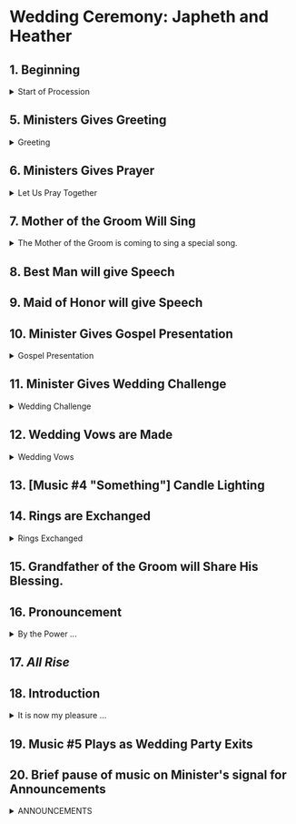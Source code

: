 <style>
span {
color:red;
font-weight: bold;
}

</style>

# Wedding Ceremony: Japheth and Heather

## 1. Beginning

<details><summary>Start of Procession</summary>
<span>
<ol>
<li>Music #1 Plays While Guests Arrive</li>
<li>Minister, Groom and Groomsmen come out.</li>
<li>Music #2 is played and Bridal procession begins.</li>
<li>[Music #3] Bride and Father of the Bride Enter and Arrive to front.</li>
</ol></span></details>


## 5. Ministers Gives Greeting
<details><summary>Greeting</summary>
<span>Family and Friends, we are gathered here today in the presence of God as witnesses to the joining of JAPHETH and HEATHER in marriage. Marriage is honorable before God and a holy institution; and so it is not to be entered into lightly but with reverence. Into this SACRED TRUST these two people now come to be joined.<span></details>

## 6. Ministers Gives Prayer
<details><summary>Let Us Pray Together</summary><span></span></details>

## 7. Mother of the Groom Will Sing

<details><summary>The Mother of the Groom is coming to sing a special song.</summary><i></i></details>
<i></i>

## 8. Best Man will give Speech

## 9. Maid of Honor will give Speech

## 10. Minister Gives Gospel Presentation

<details><summary>Gospel Presentation</summary><span>

JAPHETH and HEATHER share a common faith in Jesus Christ as their Lord and Savior. This relationship with Christ is central to their relationship with each other. This is a proven and enduring foundation for the life they are building together.

They would like you to know Jesus as they do. All of us are born with a sin problem, missing our holy purpose. Sin weighs us down, defeats our dreams and separates us from God who is the creator of every good thing.

Romans 6:23--For the wages of sin is death; but the gift of God is eternal life through Jesus Christ our Lord. 
You do not have to go another day at odds with God. Salvation is God’s free gift and Jesus will be your faithful Guide and Anchor. 

If you have any questions at all, please take a Beleiver aside and just say “TELL ME MORE about Jesus.”</span></details>

## 11. Minister Gives Wedding Challenge

<details><summary>Wedding Challenge</summary><span>

<p>JAPHETH and HEATHER, by the help of God, I will challenge you  both briefly from Ecclesiastes 4 & Malachi 2.</p>

> Ecclesiastes 4: &mdash; 9 Two are better than one; because they have a good reward for their labour. 10 For if they fall, the one will lift up his fellow: but woe to him that is alone when he falleth; for he hath not another to help him up. 11 Again, if two lie together, then they have heat: but how can one be warm alone? 12 And if one prevail against him, two shall withstand him; and a threefold cord is not quickly broken.

- "She's Your wife" / "He's Your Husband"

> Malachi 2:14,15 14 Yet ye say, Wherefore? Because the LORD hath been witness between thee and the wife of thy youth, against whom thou hast dealt treacherously: yet is she thy companion, and the wife of thy covenant. 15 And did not he make one? Yet had he the residue of the spirit. And wherefore one? That he might seek a godly seed. Therefore take heed to your spirit, and let none deal treacherously against the wife of his youth.

- Enough in life will erode and whittle away at your relationship.
- Remember to always be Tender Toward Each Other .. I love you and thank you

THE CREDIT OF DESIGN goes entirely to God. God brings people together. He builds the families, he imparts the love, he ordains the times and seasons.

But the Beautiful Union, you enter into today would never happen until you RECOGNIZED each other.

1. ALWAYS RECOGNIZE its GOD’s DESIGN that brought you together and it will be your continued and MUTUAL commitment to his WILL that will KEEP you together.

2. ALWAYS RECOGNIZE you are peers and equals in the most unequal of ways. JAPHETH you are responsible to lead as the spiritual head of your home. HEATHER you are responsible for the spiritual direction your home will take. Your very testimony of Godly living will sanctify your home.
3. Finally, ALWAYS RECOGNIZE you belong to each other. Each other’s needs, wants, dreams, problems, issues, concerns. You share it all in common.
Odds are there will challenges ahead, but always run toward each other, “Surely, thou art my bone and my flesh.”

- He's My Husband / She's My Wife

</span></details>

## 12. Wedding Vows are Made
<details><summary>Wedding Vows</summary><span>

<p>[JAPHETH will make his vows to HEATHER first.]</p>

<p>Marriage is an institution ordained by God  and so is not to be entered into lightly, but after much consideration. JAPHETH will you make your pledge to HEATHER, before God and these witnesses?</p>
[I WILL]

<p>[I WILL LEAD JAPHETH.]
I, JAPHETH TAYLOR, take you HEATHER WORCESTER,  
to be my lawfully wedded wife, 
to have and to hold from this day forward, 
for better or for worse, 
for richer, for poorer, 
in sickness and in health, 
to love and to cherish, 
keeping myself solely unto you 
for as long as we both shall live
<p>

<p>HEATHER will you make your pledge to JAPHETH, before God and these witnesses? [I WILL]</p>

<p>I, HEATHER WORCESTER take you JAPHETH TAYLOR,
to be my lawfully wedded husband, 
to have and to hold from this day forward, 
for better or for worse, 
for richer, for poorer, 
in sickness and in health, 
to love and to cherish, 
keeping myself solely unto you 
for as long as we both shall live
</p>
</span></details>

## 13. [Music #4 "Something"] Candle Lighting

## 14. Rings are Exchanged
<details><summary>Rings Exchanged</summary><span>
<p>[Give Japheth the ring. Japheth starts the ring at the end of Heather’s Left ring finger. ]</p>
<p>I  give you this ring as an eternal symbol and pledge of my love and commitment and devotion. With this ring I thee wed.</p>

<p>[Give Heather the ring.  Heather  starts the ring at the end of JAPHETH’s Left ring finger. ]</p>

<p>I  give you this ring as an eternal symbol and pledge of my love and commitment and devotion. With this ring I thee wed.</p>
</span></details>

## 15. Grandfather of the Groom will Share His Blessing.

## 16. Pronouncement
<details><summary>By the Power ...</summary><i>By the power vested in me by the call of Almighty God and His Son the Lord Jesus Christ,  I now pronounce you husband and wife. You may now kiss the bride.</i></details>

## 17. <i>All Rise</i>

## 18. Introduction

<details><summary>It is now my pleasure ...</summary><i>It is now my pleasure to present for the first time as husband and wife, JAPHETH and HEATHER TAYLOR.</i></details>

## 19. Music #5 Plays as Wedding Party Exits

## 20. Brief pause of music on Minister's signal for Announcements

<details><summary>ANNOUNCEMENTS</summary>
<i>All guests are invited to gather downstairs and share in some light refreshments While the Wedding party will take some photos. The Bride and Groom and will join us shortly downstairs.</i></details>




















